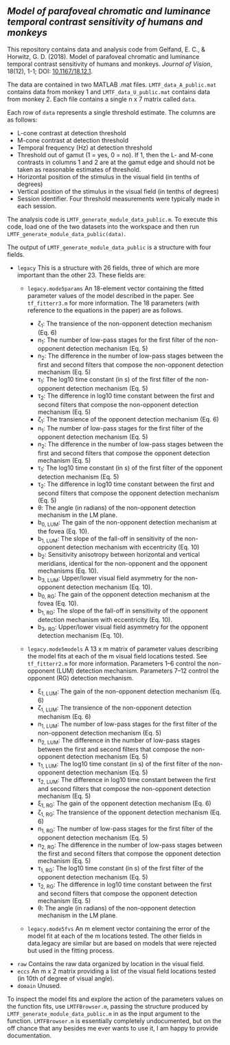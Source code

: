﻿## *Model of parafoveal chromatic and luminance temporal contrast sensitivity of humans and monkeys*
This repository contains data and analysis code from Gelfand, E. C., & Horwitz, G. D. (2018). Model of parafoveal chromatic and luminance temporal contrast sensitivity of humans and monkeys. *Journal of Vision*, 18(12), 1-1; DOI: [10.1167/18.12.1](http://dx.doi.org/10.1167/18.12.1).

The data are contained in two MATLAB .mat files. `LMTF_data_A_public.mat` contains data from monkey 1 and `LMTF_data_U_public.mat` contains data from monkey 2. Each file contains a single n x 7 matrix called `data`.

Each row of `data` represents a single threshold estimate. The columns are as follows:

* L-cone contrast at detection threshold
* M-cone contrast at detection threshold
* Temporal frequency (Hz) at detection threshold
* Threshold out of gamut (1 = yes, 0 = no). If 1, then the L- and M-cone contrasts in columns 1 and 2 are at the gamut edge and should not be taken as reasonable estimates of threshold. 
* Horizontal position of the stimulus in the visual field (in tenths of degrees)
* Vertical position of the stimulus in the visual field (in tenths of degrees)
* Session identifier. Four threshold measurements were typically made in each session.

The analysis code is `LMTF_generate_module_data_public.m`. To execute this code, load one of the two datasets into the workspace and then run `LMTF_generate_module_data_public(data)`.

The output of `LMTF_generate_module_data_public` is a structure with four fields.

* `legacy` This is a structure with 26 fields, three of which are more important than the other 23. These fields are:
  * `legacy.mode5params` An 18-element vector containing the fitted parameter values of the model described in the paper. See `tf_fitterr3.m` for more information. The 18 parameters (with reference to the equations in the paper) are as follows.
    * ζ<sub>1</sub>: The transience of the non-opponent detection mechanism (Eq. 6)
    * n<sub>1</sub>: The number of low-pass stages for the first filter of the non-opponent detection mechanism (Eq. 5)
    * n<sub>2</sub>: The difference in the number of low-pass stages between the first and second filters that compose the non-opponent detection mechanism (Eq. 5)    
    * τ<sub>1</sub>: The log10 time constant (in s) of the first filter of the non-opponent detection mechanism (Eq. 5)
    * τ<sub>2</sub>: The difference in log10 time constant between the first and second filters that compose the non-opponent detection mechanism (Eq. 5)
    * ζ<sub>1</sub>: The transience of the opponent detection mechanism (Eq. 6)
    * n<sub>1</sub>: The number of low-pass stages for the first filter of the opponent detection mechanism (Eq. 5)
    * n<sub>2</sub>: The difference in the number of low-pass stages between the first and second filters that compose the opponent detection mechanism (Eq. 5)
    * τ<sub>1</sub>: The log10 time constant (in s) of the first filter of the opponent detection mechanism (Eq. 5)
    * τ<sub>2</sub>: The difference in log10 time constant between the first and second filters that compose the opponent detection mechanism (Eq. 5)
    * θ: The angle (in radians) of the non-opponent detection mechanism in the LM plane.
    * b<sub>0, LUM</sub>: The gain of the non-opponent detection mechanism at the fovea (Eq. 10).
    * b<sub>1, LUM</sub>: The slope of the fall-off in sensitivity of the non-opponent detection mechanism with eccentricity (Eq. 10)
    * b<sub>2</sub>: Sensitivity anisotropy between horizontal and vertical meridians, identical for the non-opponent and the opponent mechanisms (Eq. 10).
    * b<sub>3, LUM</sub>: Upper/lower visual field asymmetry for the non-opponent detection mechanism (Eq. 10).
    * b<sub>0, RG</sub>: The gain of the opponent detection mechanism at the fovea (Eq. 10).
    * b<sub>1, RG</sub>: The slope of the fall-off in sensitivity of the opponent detection mechanism with eccentricity (Eq. 10).
    * b<sub>3</sub>, <sub>RG</sub>: Upper/lower visual field asymmetry for the opponent detection mechanism (Eq. 10).

  * `legacy.mode5models` A 13 x m matrix of parameter values describing the model fits at each of the m visual field locations tested. See `tf_fitterr2.m` for more information. Parameters 1–6 control the non-opponent (LUM) detection mechanism. Parameters 7–12 control the opponent (RG) detection mechanism.
    * ξ<sub>1, LUM</sub>: The gain of the non-opponent detection mechanism (Eq. 6)
    * ζ<sub>1, LUM</sub>: The transience of the non-opponent detection mechanism (Eq. 6)
    * n<sub>1, LUM</sub>: The number of low-pass stages for the first filter of the non-opponent detection mechanism (Eq. 5)
    * n<sub>2, LUM</sub>: The difference in the number of low-pass stages between the first and second filters that compose the non-opponent detection mechanism (Eq. 5)
    * τ<sub>1, LUM</sub>: The log10 time constant (in s) of the first filter of the non-opponent detection mechanism (Eq. 5)
    * τ<sub>2, LUM</sub>: The difference in log10 time constant between the first and second filters that compose the non-opponent detection mechanism (Eq. 5)
    * ξ<sub>1, RG</sub>: The gain of the opponent detection mechanism (Eq. 6)
    * ζ<sub>1, RG</sub>: The transience of the opponent detection mechanism (Eq. 6)
    * n<sub>1, RG</sub>: The number of low-pass stages for the first filter of the opponent detection mechanism (Eq. 5)
    * n<sub>2, RG</sub>: The difference in the number of low-pass stages between the first and second filters that compose the opponent detection mechanism (Eq. 5)
    * τ<sub>1, RG</sub>: The log10 time constant (in s) of the first filter of the opponent detection mechanism (Eq. 5)
    * τ<sub>2, RG</sub>: The difference in log10 time constant between the first and second filters that compose the opponent detection mechanism (Eq. 5)
    * θ: The angle (in radians) of the non-opponent detection mechanism in the LM plane.
  * `legacy.mode5fvs` An m element vector containing the error of the model fit at each of the m locations tested. The other fields in data.legacy are similar but are based on models that were rejected but used in the fitting process.
* `raw` Contains the raw data organized by location in the visual field.
* `eccs` An m x 2 matrix providing a list of the visual field locations tested (in 10th of degree of visual angle). 
* `domain` Unused.

To inspect the model fits and explore the action of the parameters values on the function fits, use `LMTFBrowser.m`, passing the structure produced by `LMTF_generate_module_data_public.m` in as the input argument to the function. `LMTFBrowser.m` is essentially completely undocumented, but on the off chance that any besides me ever wants to use it, I am happy to provide documentation.